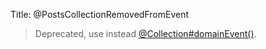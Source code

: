 Title: @PostsCollectionRemovedFromEvent

> Deprecated, use instead [@Collection#domainEvent()](./Collection.html).
